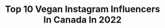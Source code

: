 ---
title: Top 10 Vegan Instagram Influencers In Canada In 2022
description: >-
  Find top vegan Instagram influencers in Canada in 2022. Most popular hashtags: #nature #outdoors #love.
platform: Instagram
hits: 323
text_top: Discover the top-rated Instagram profiles on inBeat.
text_bottom: Our platform has 323 Instagram influencers like this in Canada for you to connect with.
profiles:
  - username: "rafaelleroy"
    fullname: >-
      Ⓥ Rafaëlle Roy ॐ
    bio: >-
      Singer-songwriter, vegan 🌻 #BlackLivesMatter 💌 collabs: rafaelle@kovalmarketing.com
    location: "Canada"
    followers: 110647
    engagement: 1231
    commentsToLikes: 0.080461
    id: ck13d7sok44140i19sx4wgpai
    verified: true
    hashtags: "#pub, #ambassadricevirginmobile, #partenaire, #vynebotanicals"
  - username: "laurenxburch"
    fullname: >-
      ✧ Lauren Burch ✧
    bio: >-
      ♥ 19 | vegan ♥ ontario | joe @juliaaburch #burchtwins
    location: "Canada"
    followers: 282520
    engagement: 746
    commentsToLikes: 0.015020
    id: ck0w1rtxhktdm0i19fb8t6gum
    verified: false
    hashtags: ""
  - username: "queengurleen_"
    fullname: >-
      GURLEEN | Health + Mindfulness
    bio: >-
      Engineering student 📚 🇨🇦 🇮🇳 Vegan 🌱🌍💚☀️ ⬇️ read my blog! ⬇️
    location: "Canada"
    followers: 7552
    engagement: 2071
    commentsToLikes: 0.030930
    id: ckap41yik5hoe0i78oo73qs9n
    verified: false
    hashtags: "#mindset, #nature, #anxiety, #outdoors"
  - username: "realaimeeo"
    fullname: >-
      Www.AimeeO.Com
    bio: >-
      #Vegan 🌱 C.E.O of @ShopAimeeO 🛍 🐶😻: @AimeesBabies 💫 Enter my world 👇🏽 #ShopAimeeO
    location: "Canada"
    followers: 849293
    engagement: 209
    commentsToLikes: 0.039597
    id: ckap2iqdwz0f20i78ypwg7gpq
    verified: false
    hashtags: "#visitaruba, #itsanislandthing, #shopaimeeo, #vacation"
  - username: "shawna_bonana_"
    fullname: >-
      Shawna Marie
    bio: >-
      Country Bumpkin🧑🏼‍🌾 ~My spoiled dogs🐕🐕🐩🤣 ~I fish 🎣 ~I farm🐮🚜💨 ~I’m not a vegan🥩🍷🍴 The simple life is a happy life & this is simply my ONLY page
    location: "Canada"
    followers: 33427
    engagement: 517
    commentsToLikes: 0.039414
    id: ck0vzi9dt98hn0i19iu0xcdk6
    verified: false
    hashtags: "#sundayfunday, #getoutdoors, #getoutside, #girlsbestfriend"
  - username: "infektdubstep"
    fullname: >-
      INFEKT
    bio: >-
      🌱 🎧 🎛 ☕️📷 ⚔️ vegan dubstep producer bookings@disciplerecs.com
    location: "Canada"
    followers: 59123
    engagement: 505
    commentsToLikes: 0.020407
    id: ck0tvfq16b5qf0i19r28p906m
    verified: false
    hashtags: ""
  - username: "the.greener.good"
    fullname: >-
      kristen | sustainable living
    bio: >-
      she/her 🌻 caring for people and the planet veganism, low waste, slow fashion
    location: "Canada"
    followers: 3305
    engagement: 1341
    commentsToLikes: 0.110148
    id: ck9h9ulbka0rf0j78blmatkhw
    verified: false
    hashtags: "#thegreenergood, #plasticfreejuly, #slowfashion, #outfitrepeater"
  - username: "50shadesofpink"
    fullname: >-
      🎀 annie miao ( 安寻 ) 🎀
    bio: >-
      🍓magical girl on a quest to save the world! 🍓tattoo apprentice @pinkbunniink 🍓BSc animal health grad @ualberta 🍓vegan & cruelty-free
    location: "Canada"
    followers: 63408
    engagement: 836
    commentsToLikes: 0.008967
    id: ck6u2ofozszp60j71ub0mfzm2
    verified: false
    hashtags: "#colourpopme, #colourpop, #pulpriot, #rainbowwig"
  - username: "wandering_free09"
    fullname: >-
      Angel 🇮🇪😇🇮🇪
    bio: >-
      🌖 More positivity please! Be kind!🤙🌻 Vegan / Sun Basker / Spinning Lunatic / Festival Fanatic 🎪
    location: "Canada"
    followers: 21951
    engagement: 761
    commentsToLikes: 0.019714
    id: ck6006abrd0zx0i14hijishd8
    verified: false
    hashtags: "#chillvibes, #winteryvibes, #dancing, #halloween"
  - username: "gwengwiz"
    fullname: >-
      gwen 🌵🌞🌈🐈💘👼🏼🌊🌴🌅✨
    bio: >-
      you are so much lovelier than you think 🕊 vegan, mental health, yoga, nature, fashion + beauty lovin gal who makes youtube vids at home with her cat
    location: "Canada"
    followers: 99683
    engagement: 272
    commentsToLikes: 0.025602
    id: ck15tffpehthk0i19yn18b5lb
    verified: false
    hashtags: ""
---